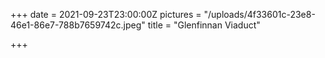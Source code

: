 +++
date = 2021-09-23T23:00:00Z
pictures = "/uploads/4f33601c-23e8-46e1-86e7-788b7659742c.jpeg"
title = "Glenfinnan Viaduct"

+++

